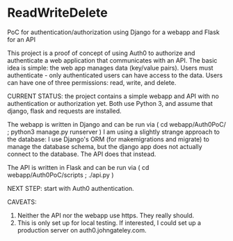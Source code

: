 # ReadWriteDelete
PoC for authentication/authorization using Django for a webapp and Flask for an API

This project is a proof of concept of using Auth0 to authorize and authenticate a web application that communicates with an API.
The basic idea is simple: the web app manages data (key/value pairs). Users must authenticate - only authenticated users can have access to the data.
Users can have one of three permissions: read, write, and delete.

CURRENT STATUS: the project contains a simple webapp and API with no authentication or authorization yet.
Both use Python 3, and assume that django, flask and requests are installed.

The webapp is written in Django and can be run via
( cd webapp/Auth0PoC/ ; python3 manage.py runserver )
I am using a slightly strange approach to the database: I use Django's ORM (for makemigrations and migrate) to manage the database schema, but the django app
does not actually connect to the database. The API does that instead.

The API is written in Flask and can be run via
( cd webapp/Auth0PoC/scripts ; ./api.py )

NEXT STEP: start with Auth0 authentication.

CAVEATS:
1) Neither the API nor the webapp use https. They really should.
2) This is only set up for local testing. If interested, I could set up a production server on auth0.johngateley.com.
